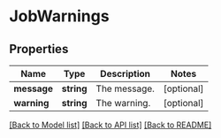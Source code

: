 # JobWarnings

## Properties
Name | Type | Description | Notes
------------ | ------------- | ------------- | -------------
**message** | **string** | The message. | [optional] 
**warning** | **string** | The warning. | [optional] 

[[Back to Model list]](../../README.md#documentation-for-models) [[Back to API list]](../../README.md#documentation-for-api-endpoints) [[Back to README]](../../README.md)

